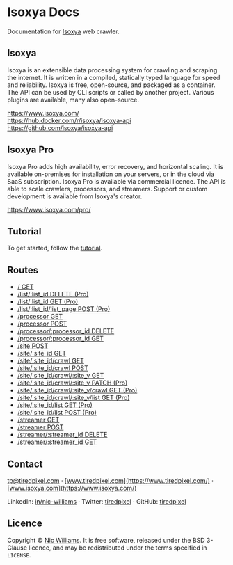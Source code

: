 # Isoxya Docs

Documentation for [Isoxya](https://www.isoxya.com/) web crawler.


## Isoxya

Isoxya is an extensible data processing system for crawling and scraping the internet. It is written in a compiled, statically typed language for speed and reliability. Isoxya is free, open-source, and packaged as a container. The API can be used by CLI scripts or called by another project. Various plugins are available, many also open-source.

https://www.isoxya.com/  
https://hub.docker.com/r/isoxya/isoxya-api  
https://github.com/isoxya/isoxya-api  


## Isoxya Pro

Isoxya Pro adds high availability, error recovery, and horizontal scaling. It is available on-premises for installation on your servers, or in the cloud via SaaS subscription. Isoxya Pro is available via commercial licence. The API is able to scale crawlers, processors, and streamers. Support or custom development is available from Isoxya's creator.

https://www.isoxya.com/pro/  


## Tutorial

To get started, follow the [tutorial](Tutorial.md).


## Routes

- [/ GET](Endpoints/Apex.md#-get)
- [/list/:list_id DELETE (Pro)](Endpoints/List.md#listlist_id-delete-pro)
- [/list/:list_id GET (Pro)](Endpoints/List.md#listlist_id-get-pro)
- [/list/:list_id/list_page POST (Pro)](Endpoints/ListPage.md#listlist_idlist_page-post-pro)
- [/processor GET](Endpoints/Processor.md#processor-get)
- [/processor POST](Endpoints/Processor.md#processor-post)
- [/processor/:processor_id DELETE](Endpoints/Processor.md#processorprocessor_id-delete)
- [/processor/:processor_id GET](Endpoints/Processor.md#processorprocessor_id-get)
- [/site POST](Endpoints/Site.md#site-post)
- [/site/:site_id GET](Endpoints/Site.md#sitesite_id-get)
- [/site/:site_id/crawl GET](Endpoints/Crawl.md#sitesite_idcrawl-get)
- [/site/:site_id/crawl POST](Endpoints/Crawl.md#sitesite_idcrawl-post)
- [/site/:site_id/crawl/:site_v GET](Endpoints/Crawl.md#sitesite_idcrawlsite_v-get)
- [/site/:site_id/crawl/:site_v PATCH (Pro)](Endpoints/Crawl.md#sitesite_idcrawlsite_v-patch-pro)
- [/site/:site_id/crawl/:site_v/crawl GET (Pro)](Endpoints/Crawl.md#sitesite_idcrawlsite_vcrawl-get-pro)
- [/site/:site_id/crawl/:site_v/list GET (Pro)](Endpoints/List.md#sitesite_idcrawlsite_vlist-get-pro)
- [/site/:site_id/list GET (Pro)](Endpoints/List.md#sitesite_idlist-get-pro)
- [/site/:site_id/list POST (Pro)](Endpoints/List.md#sitesite_idlist-post-pro)
- [/streamer GET](Endpoints/Streamer.md#streamer-get)
- [/streamer POST](Endpoints/Streamer.md#streamer-post)
- [/streamer/:streamer_id DELETE](Endpoints/Streamer.md#streamerstreamer_id-delete)
- [/streamer/:streamer_id GET](Endpoints/Streamer.md#streamerstreamer_id-get)


## Contact

[tp@tiredpixel.com](mailto:tp@tiredpixel.com) · [www.tiredpixel.com](https://www.tiredpixel.com/) · [www.isoxya.com](https://www.isoxya.com/)

LinkedIn: [in/nic-williams](https://www.linkedin.com/in/nic-williams/) · Twitter: [tiredpixel](https://twitter.com/tiredpixel/) · GitHub: [tiredpixel](https://github.com/tiredpixel)


## Licence

Copyright © [Nic Williams](https://www.tiredpixel.com/). It is free software, released under the BSD 3-Clause licence, and may be redistributed under the terms specified in `LICENSE`.
